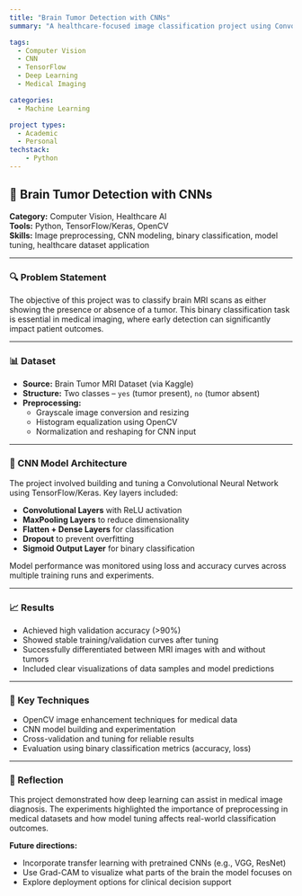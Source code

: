 ```yaml
---
title: "Brain Tumor Detection with CNNs"
summary: "A healthcare-focused image classification project using Convolutional Neural Networks to detect brain tumors from MRI scans. Includes image preprocessing, CNN modeling, and accuracy evaluation."

tags:
  - Computer Vision
  - CNN
  - TensorFlow
  - Deep Learning
  - Medical Imaging

categories:
  - Machine Learning

project types: 
  - Academic
  - Personal
techstack:
    - Python
---
```


## 🧠 Brain Tumor Detection with CNNs

**Category:** Computer Vision, Healthcare AI  
**Tools:** Python, TensorFlow/Keras, OpenCV  
**Skills:** Image preprocessing, CNN modeling, binary classification, model tuning, healthcare dataset application

---

### 🔍 Problem Statement

The objective of this project was to classify brain MRI scans as either showing the presence or absence of a tumor. This binary classification task is essential in medical imaging, where early detection can significantly impact patient outcomes.

---

### 📊 Dataset

- **Source:** Brain Tumor MRI Dataset (via Kaggle)
- **Structure:** Two classes – `yes` (tumor present), `no` (tumor absent)
- **Preprocessing:**
  - Grayscale image conversion and resizing
  - Histogram equalization using OpenCV
  - Normalization and reshaping for CNN input

---

### 🧠 CNN Model Architecture

The project involved building and tuning a Convolutional Neural Network using TensorFlow/Keras. Key layers included:

- **Convolutional Layers** with ReLU activation  
- **MaxPooling Layers** to reduce dimensionality  
- **Flatten + Dense Layers** for classification  
- **Dropout** to prevent overfitting  
- **Sigmoid Output Layer** for binary classification

Model performance was monitored using loss and accuracy curves across multiple training runs and experiments.

---

### 📈 Results

- Achieved high validation accuracy (>90%)  
- Showed stable training/validation curves after tuning  
- Successfully differentiated between MRI images with and without tumors  
- Included clear visualizations of data samples and model predictions

---

### 🔧 Key Techniques

- OpenCV image enhancement techniques for medical data  
- CNN model building and experimentation  
- Cross-validation and tuning for reliable results  
- Evaluation using binary classification metrics (accuracy, loss)

---

### 📌 Reflection

This project demonstrated how deep learning can assist in medical image diagnosis. The experiments highlighted the importance of preprocessing in medical datasets and how model tuning affects real-world classification outcomes.

**Future directions:**
- Incorporate transfer learning with pretrained CNNs (e.g., VGG, ResNet)  
- Use Grad-CAM to visualize what parts of the brain the model focuses on  
- Explore deployment options for clinical decision support
